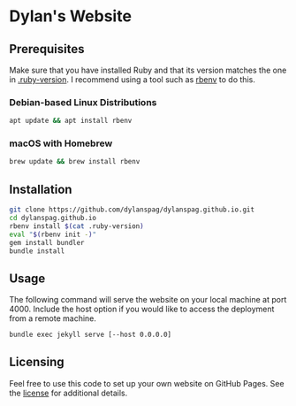 # Dylan's Website

## Prerequisites

Make sure that you have installed Ruby and that its version matches the one in
[.ruby-version](.ruby-version). I recommend using a tool such as
[rbenv](https://github.com/rbenv/rbenv) to do this.

### Debian-based Linux Distributions

```bash
apt update && apt install rbenv
```

### macOS with Homebrew

```bash
brew update && brew install rbenv
```

## Installation

```bash
git clone https://github.com/dylanspag/dylanspag.github.io.git
cd dylanspag.github.io
rbenv install $(cat .ruby-version)
eval "$(rbenv init -)"
gem install bundler
bundle install
```

## Usage

The following command will serve the website on your local machine at port 4000.
Include the host option if you would like to access the deployment from a remote
machine.

```bash
bundle exec jekyll serve [--host 0.0.0.0]
```

## Licensing

Feel free to use this code to set up your own website on GitHub Pages. See the
[license](LICENSE) for additional details.

